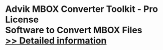# Advik MBOX Converter Toolkit - Pro License<br />Software to Convert MBOX Files<br />[>> Detailed information](https://secure.shareit.com/shareit/product.html?productid=300804998&affiliateid=200057808)